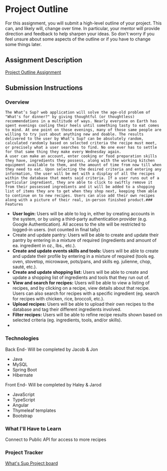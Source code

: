 # Project Outline
For this assignment, you will submit a high-level outline of your project. This can, and likely will, change over time. In particular, your mentor will provide direction and feedback to help sharpen your ideas. So don't worry if you feel unsure about some aspects of the outline or if you have to change some things later.

## Assignment Description
[Project Outline Assignment](https://education.launchcode.org/liftoff/modules/assignments/project-outline)

## Submission Instructions

### Overview
	The What’s Sup? web application will solve the age-old problem of "What's for dinner?" by giving thoughtful (or thoughtless) recommendations in a multitude of ways. Nearly everyone on Earth has spent evenings cooling their heels until something tasty to eat comes to mind. At one point on those evenings, many of those same people are willing to try just about anything new and doable. The results delivered to the user by What’s Sup? can be absolutely random, calculated randomly based on selected criteria the recipe must meet, or precisely what a user searches to find. No one ever has to settle for that same thing they make every Wednesday again.
	A user can make an account, enter cooking or food preparation skills they have, ingredients they possess, along with the working kitchen equipment available to them, and the amount of time from now till when they need to eat. Upon selecting the desired criteria and entering any information, the user will be met with a display of all the recipes within the database that meets said criteria. If a user runs out of a	particular ingredient, they are able to click to swiftly remove it from their possessed ingredients and it will be added to a shopping list of items they are to get when they shop next, keeping them able to continue on to new recipes. Users can also add their own recipes along with a picture of their real, in-person finished product.### Features

- **User login:** Users will be able to log in, either by creating accounts in the system, or by using a third-party authentication provider (e.g. Google Authentication). All access to the site will be restricted to logged-in users. (not counted in final tally)
- Create and update pantry: Users will be able to create and update their pantry by entering in a mixture of required (ingredients and amount of ea. ingredient in oz., lbs., etc.).
- **Create and update events skills and tools:** Users will be able to create and update their profile by entering in a mixture of required (tools eg. oven, stovetop, microwave, pots/pans, and skills eg. julienne, chop, sauté, etc.).
- **Create and update shopping list:** Users will be able to create and update a shopping list of ingredients and tools that they run out of. 
- **View and search for recipes:** Users will be able to view a listing of recipes, and by clicking on a recipe, view details about that recipe. Users can also search for recipes with a specific ingredient (eg. search for recipes with chicken, rice, broccoli, etc.).
- **Upload recipes:** Users will be able to upload their own recipes to the database and tag their different ingredients involved.
- **Filter recipes:** Users will be able to refine recipe results shown based on selected criteria (eg. ingredients, tools, and/or skills). 
- 
### Technologies
Back End- Will be completed by Jacob & Jon 

- Java
- MySQL
- Spring Boot
- Hibernate

Front End- Will be completed by Haley & Jarod

- JavaScript
- TypeScript
- Angular
- Thymeleaf templates
- Bootstrap

### What I'll Have to Learn
Connect to Public API for access to more recipes

### Project Tracker
[What's Sup Project board](https://trello.com/b/LV1H2KJy/whats-sup-project-board)
